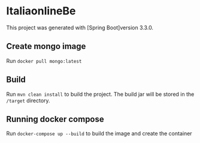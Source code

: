 # ItaliaonlineBe

This project was generated with [Spring Boot]version 3.3.0.

## Create mongo image

Run `docker pull mongo:latest`

## Build

Run `mvn clean install` to build the project. The build jar will be stored in the `/target` directory.

## Running docker compose

Run `docker-compose up --build` to build the image and create the container


